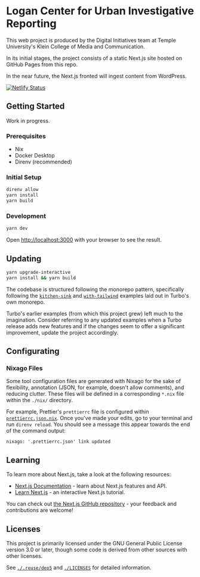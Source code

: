 <!--
SPDX-FileCopyrightText: 2022-2023 Temple University
SPDX-License-Identifier: CC0-1.0
-->

# Logan Center for Urban Investigative Reporting

This web project is produced by the Digital Initiatives team at Temple
University's Klein College of Media and Communication.

In its initial stages, the project consists of a static Next.js site hosted on
GitHub Pages from this repo.

In the near future, the Next.js fronted will ingest content from WordPress.

[![Netlify Status](https://api.netlify.com/api/v1/badges/d85e3d5a-7bc5-4b50-a66c-5a2ce249d665/deploy-status)](https://app.netlify.com/sites/templelogancenter/deploys)

## Getting Started

Work in progress.

### Prerequisites

- Nix
- Docker Desktop
- Direnv (recommended)

### Initial Setup

```bash
direnv allow
yarn install
yarn build
```

### Development

```sh
yarn dev
```

Open [http://localhost:3000](http://localhost:3000) with your browser to see the
result.

## Updating

```sh
yarn upgrade-interactive
yarn install && yarn build
```

The codebase is structured following the monorepo pattern,
specifically following the [`kitchen-sink`][turbo-kitchen-sink-example]
and [`with-tailwind`][turbo-with-tailwind-example]
examples laid out in Turbo's own monorepo.

Turbo's earlier examples (from which this project grew) left much to the imagination.
Consider referring to any updated examples when a Turbo release adds new features
and if the changes seem to offer a significant improvement,
update the project accordingly.

[turbo-kitchen-sink-example]: https://github.com/vercel/turbo/tree/main/examples/kitchen-sink
[turbo-with-tailwind-example]: https://github.com/vercel/turbo/tree/main/examples/with-tailwind

## Configurating

### Nixago Files

Some tool configuration files are generated with Nixago
for the sake of flexibility, annotation (JSON, for example, doesn't allow comments), and reducing clutter.
These files will be defined in a corresponding `*.nix` file
within the `./nix/` directory.

For example, Prettier's `prettierrc` file is configured within
[`prettierrc.json.nix`][file-prettierrc-nix]. Once you've made your edits, go to
your terminal and run `direnv reload`. You should see a message this appear
towards the end of the command output:

```
nixago: '.prettierrc.json' link updated
```

[file-prettierrc-nix]: ./nix/formatters/nixagoFiles/prettierrc.json.nix

## Learning

To learn more about Next.js, take a look at the following resources:

- [Next.js Documentation](https://nextjs.org/docs) - learn about Next.js
  features and API.
- [Learn Next.js](https://nextjs.org/learn) - an interactive Next.js tutorial.

You can check out
[the Next.js GitHub repository](https://github.com/vercel/next.js/) - your
feedback and contributions are welcome!

## Licenses

This project is primarily licensed under the GNU General Public License version
3.0 or later, though some code is derived from other sources with other
licenses.

See [`./.reuse/dep5`](./.reuse/dep5) and [`./LICENSES`](./LICENSES/) for
detailed information.
